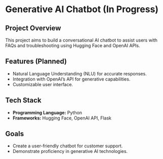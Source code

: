 # Generative AI Chatbot (In Progress)

## Project Overview
This project aims to build a conversational AI chatbot to assist users with FAQs and troubleshooting using Hugging Face and OpenAI APIs.

## Features (Planned)
- Natural Language Understanding (NLU) for accurate responses.
- Integration with OpenAI’s API for generative capabilities.
- Customizable user interface.

## Tech Stack
- **Programming Language:** Python
- **Frameworks:** Hugging Face, OpenAI API, Flask

## Goals
- Create a user-friendly chatbot for customer support.
- Demonstrate proficiency in generative AI technologies.
